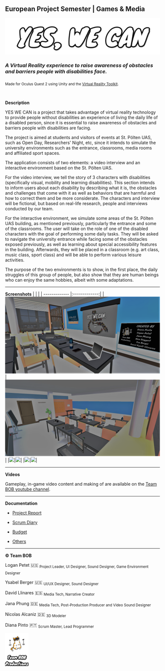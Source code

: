 ## European Project Semester | Games & Media

![YES, WE CAN](Documentation/Logo/YES_WE_CAN.png)

### *A Virtual Reality experience to raise awareness of obstacles and barriers people with disabilities face.*
<sub>Made for Oculus Quest 2 using Unity and the [Virtual Reality Toolkit](https://vrtoolkit.readme.io/docs).</sub>

<br>

**Description**

YES WE CAN is a project that takes advantage of virtual reality technology to provide people without disabilities an experience of living the daily life of a disabled person, since it is essential to raise awareness of obstacles and barriers people with disabilities are facing.

The project is aimed at students and visitors of events at St. Pölten UAS, such as Open Day, Researchers' Night, etc, since it intends to simulate the university environments such as the entrance, classrooms, media rooms and affiliated sport spaces.

The application consists of two elements: a video interview and an interactive environment based on the St. Pölten UAS.

For the video interview, we tell the story of 3 characters with disabilities (specifically visual, mobility and learning disabilities). This section intends to inform users about each disability by describing what it is, the obstacles and challenges that come with it as well as behaviors that are harmful and how to correct them and be more considerate. The characters and interview will be fictional, but based on real-life research, people and interviews conducted by our team.

For the interactive environment, we simulate some areas of the St. Pölten UAS building, as mentioned previously, particularly the entrance and some of the classrooms. The user will take on the role of one of the disabled characters with the goal of performing some daily tasks. They will be asked to navigate the university entrance while facing some of the obstacles exposed previously, as well as learning about special accessibility features in the building. Afterwards, they will be placed in a classroom (e.g. art class, music class, sport class) and will be able to perform various leisure activities.

The purpose of the two environments is to show, in the first place, the daily struggles of this group of people, but also show that they are human beings who can enjoy the same hobbies, albeit with some adaptations.

---

**Screenshots**
|               |             |
| ------------- |:-------------:|
|![](Documentation/Development/20230109_menu.png) | ![](Documentation/Development/20230109_classroom.png) |
|![](Documentation/Development/20230109_entrance.png)|![](Documentation/Development/20230109_entrance4.png)|
|![](Documentation/Development/20230109_theatre.png)|![](Documentation/Development/20230109_basketball.png)|

---

**Videos**

Gameplay, in-game video content and making of are available on the [Team BOB youtube channel](https://www.youtube.com/@teambob2022/videos).

---

**Documentation**

* [Project Report](Documentation/Report/EPS%20Project%20Report.pdf)

* [Scrum Diary](https://miro.com/app/board/uXjVPRXBfPc=/?share_link_id=197032451058)

* [Budget](Documentation/Budget/Grant%20Call%20Application.pdf)

* [Others](Documentation/)


----
**&copy; Team BOB**

Logan Petet 🇺🇸 <sub>Project Leader, UI Designer, Sound Designer, Game Environment Designer</sub>

Ysabel Berger 🇺🇸 <sub>UI/UX Designer, Sound Designer</sub>

David Llinares 🇪🇸 <sub>Media Tech, Narrative Creator</sub>

Jana Phung 🇩🇪 <sub>Media Tech, Post-Production Producer and Video Sound Designer</sub>

Nicolas Alcaniz 🇩🇪 <sub>3D Modeler</sub>

Diana Pinto 🇵🇹 <sub>Scrum Master, Lead Programmer</sub>

<img src="Documentation\Logo\TEAM_BOB.png" alt= "Team Bob Productions" width=15% height=10%>

